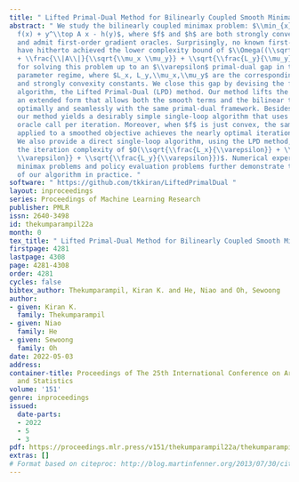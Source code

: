 ```yaml
---
title: " Lifted Primal-Dual Method for Bilinearly Coupled Smooth Minimax Optimization "
abstract: " We study the bilinearly coupled minimax problem: $\\min_{x} \\max_{y}
  f(x) + y^\\top A x - h(y)$, where $f$ and $h$ are both strongly convex smooth functions
  and admit first-order gradient oracles. Surprisingly, no known first-order algorithms
  have hitherto achieved the lower complexity bound of $\\Omega((\\sqrt{\\frac{L_x}{\\mu_x}}
  + \\frac{\\|A\\|}{\\sqrt{\\mu_x \\mu_y}} + \\sqrt{\\frac{L_y}{\\mu_y}}) \\log(\\frac1{\\varepsilon}))$
  for solving this problem up to an $\\varepsilon$ primal-dual gap in the general
  parameter regime, where $L_x, L_y,\\mu_x,\\mu_y$ are the corresponding smoothness
  and strongly convexity constants. We close this gap by devising the first optimal
  algorithm, the Lifted Primal-Dual (LPD) method. Our method lifts the objective into
  an extended form that allows both the smooth terms and the bilinear term to be handled
  optimally and seamlessly with the same primal-dual framework. Besides optimality,
  our method yields a desirably simple single-loop algorithm that uses only one gradient
  oracle call per iteration. Moreover, when $f$ is just convex, the same algorithm
  applied to a smoothed objective achieves the nearly optimal iteration complexity.
  We also provide a direct single-loop algorithm, using the LPD method, that achieves
  the iteration complexity of $O(\\sqrt{\\frac{L_x}{\\varepsilon}} + \\frac{\\|A\\|}{\\sqrt{\\mu_y
  \\varepsilon}} + \\sqrt{\\frac{L_y}{\\varepsilon}})$. Numerical experiments on quadratic
  minimax problems and policy evaluation problems further demonstrate the fast convergence
  of our algorithm in practice. "
software: " https://github.com/tkkiran/LiftedPrimalDual "
layout: inproceedings
series: Proceedings of Machine Learning Research
publisher: PMLR
issn: 2640-3498
id: thekumparampil22a
month: 0
tex_title: " Lifted Primal-Dual Method for Bilinearly Coupled Smooth Minimax Optimization "
firstpage: 4281
lastpage: 4308
page: 4281-4308
order: 4281
cycles: false
bibtex_author: Thekumparampil, Kiran K. and He, Niao and Oh, Sewoong
author:
- given: Kiran K.
  family: Thekumparampil
- given: Niao
  family: He
- given: Sewoong
  family: Oh
date: 2022-05-03
address:
container-title: Proceedings of The 25th International Conference on Artificial Intelligence
  and Statistics
volume: '151'
genre: inproceedings
issued:
  date-parts:
  - 2022
  - 5
  - 3
pdf: https://proceedings.mlr.press/v151/thekumparampil22a/thekumparampil22a.pdf
extras: []
# Format based on citeproc: http://blog.martinfenner.org/2013/07/30/citeproc-yaml-for-bibliographies/
---
```

